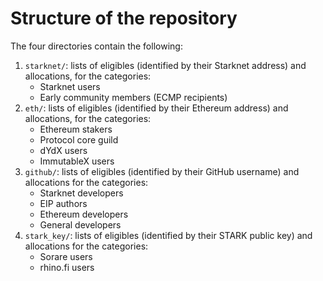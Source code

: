 # Structure of the repository

The four directories contain the following:

1. `starknet/`: lists of eligibles (identified by their Starknet address) and allocations, for the categories:
    - Starknet users
    - Early community members (ECMP recipients)
2. `eth/`: lists of eligibles (identified by their Ethereum address) and allocations, for the categories:
    - Ethereum stakers
    - Protocol core guild
    - dYdX users
    - ImmutableX users
3. `github/`: lists of eligibles (identified by their GitHub username) and allocations for the categories:
    - Starknet developers
    - EIP authors
    - Ethereum developers
    - General developers
4. `stark_key/`: lists of eligibles (identified by their STARK public key) and allocations for the categories:
    - Sorare users
    - rhino.fi users
